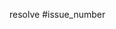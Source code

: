 <!-- 🚨 STOP 🚨 𝗦𝗧𝗢𝗣 🚨 𝑺𝑻𝑶𝑷 🚨

If you send PR about pattern, please check below list:

 1. Did you match the PR name with the issue name? (such as `feat: pattern`)
 2. Did you replace below string from `issue_number` to real issue number? (such as `resolve #123`)

-->
resolve #issue_number

